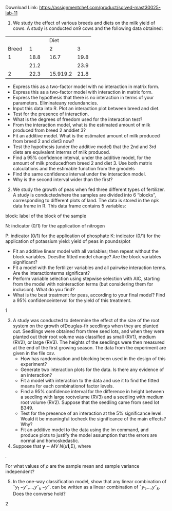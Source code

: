 Download Link: https://assignmentchef.com/product/solved-mast30025-lab-11
<br>



<ol>

 <li>We study the effect of various breeds and diets on the milk yield of cows. A study is conducted on9 cows and the following data obtained:</li>

</ol>

<table width="168">

 <tbody>

  <tr>

   <td width="50"> </td>

   <td width="47"> </td>

   <td width="40">Diet</td>

   <td width="32"> </td>

  </tr>

  <tr>

   <td width="50">Breed</td>

   <td width="47">1</td>

   <td width="40">2</td>

   <td width="32">3</td>

  </tr>

  <tr>

   <td width="50">1</td>

   <td width="47">18.8</td>

   <td width="40">16.7</td>

   <td width="32">19.8</td>

  </tr>

  <tr>

   <td width="50"> </td>

   <td width="47">21.2</td>

   <td width="40"> </td>

   <td width="32">23.9</td>

  </tr>

  <tr>

   <td width="50">2</td>

   <td width="47">22.3</td>

   <td width="40">15.919.2</td>

   <td width="32">21.8</td>

  </tr>

 </tbody>

</table>

<ul>

 <li>Express this as a two-factor model with no interaction in matrix form.</li>

 <li>Express this as a two-factor model with interaction in matrix form.</li>

 <li>Express the hypothesis that there is no interaction in terms of your parameters. Eliminateany redundancies.</li>

 <li>Input this data into R. Plot an interaction plot between breed and diet.</li>

 <li>Test for the presence of interaction.</li>

 <li>What is the degrees of freedom used for the interaction test?</li>

 <li>From the interaction model, what is the estimated amount of milk produced from breed 2 anddiet 3?</li>

 <li>Fit an additive model. What is the estimated amount of milk produced from breed 2 and diet3 now?</li>

 <li>Test the hypothesis (under the additive model) that the 2nd and 3rd diets are equivalent interms of milk produced.</li>

 <li>Find a 95% confidence interval, under the additive model, for the amount of milk producedfrom breed 2 and diet 3. Use both matrix calculations and the estimable function from the gmodels</li>

 <li>Find the same confidence interval under the interaction model.</li>

 <li>Why is the second interval wider than the first?</li>

</ul>

<ol start="2">

 <li>We study the growth of peas when fed three different types of fertilizer. A study is conductedwhere the samples are divided into 6 “blocks”, corresponding to different plots of land. The data is stored in the npk data frame in R. This data frame contains 5 variables:</li>

</ol>

block: label of the block of the sample

N: indicator (0/1) for the application of nitrogen

P: indicator (0/1) for the application of phosphate K: indicator (0/1) for the application of potassium yield: yield of peas in pounds/plot

<ul>

 <li>Fit an additive linear model with all variables; then repeat without the block variables. Doesthe fitted model change? Are the block variables significant?</li>

 <li>Fit a model with the fertilizer variables and all pairwise interaction terms. Are the interactionterms significant?</li>

 <li>Perform variable selection using stepwise selection with AIC, starting from the model with nointeraction terms (but considering them for inclusion). What do you find?</li>

 <li>What is the best treatment for peas, according to your final model? Find a 95% confidenceinterval for the yield of this treatment.</li>

</ul>

1

<ol start="3">

 <li>A study was conducted to determine the effect of the size of the root system on the growth ofDouglas-fir seedlings when they are planted out. Seedlings were obtained from three seed lots, and when they were planted out their root volume was classified as small (RV1), medium (RV2), or large (RV3). The heights of the seedlings were then measured at the end of the first growing season. The data from the experiment are given in the file csv.

  <ul>

   <li>How has randomisation and blocking been used in the design of this experiment?</li>

   <li>Generate two interaction plots for the data. Is there any evidence of an interaction?</li>

   <li>Fit a model with interaction to the data and use it to find the fitted means for each combinationof factor levels.</li>

   <li>Find a 95% confidence interval for the difference in height between a seedling with large rootvolume (RV3) and a seedling with medium root volume (RV2). Suppose that the seedling came from seed lot B349.</li>

   <li>Test for the presence of an interaction at the 5% significance level. Would it be meaningful tocheck the significance of the main effects? Why?</li>

   <li>Fit an additive model to the data using the lm command, and produce plots to justify the model assumption that the errors are normal and homoskedastic.</li>

  </ul></li>

 <li>Suppose that <strong>y </strong>∼ <em>MV N</em>(<em>µ</em><strong>1</strong><em>,</em>Σ), where</li>

</ol>

<em> .</em>

For what values of <em>ρ </em>are the sample mean and sample variance independent?

<ol start="5">

 <li>In the one-way classification model, show that any linear combination of ¯<em>y</em><sub>1 </sub>−<em>y</em>¯<em>,…,y</em>¯<em><sub>k </sub></em>−<em>y</em>¯<sub>· </sub>can be written as a linear combination of ¯<em>y</em><sub>1</sub><em>,…,y</em>¯<em><sub>k</sub></em>. Does the converse hold?</li>

</ol>

2